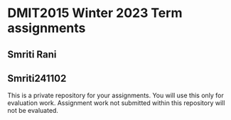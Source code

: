 # DMIT2015 Winter 2023 Term assignments

## Smriti   Rani

## Smriti241102

This is a private repository for your assignments. 
You will use this only for evaluation work. 
Assignment work not submitted within this repository will not be evaluated.
